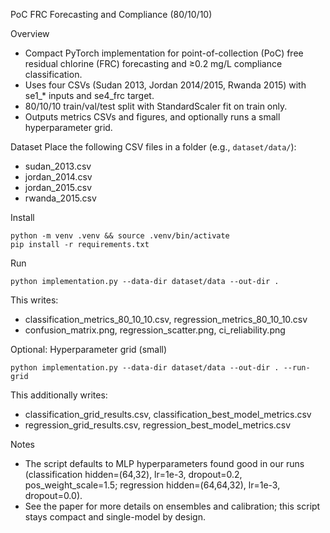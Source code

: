 PoC FRC Forecasting and Compliance (80/10/10)

Overview
- Compact PyTorch implementation for point-of-collection (PoC) free residual chlorine (FRC) forecasting and ≥0.2 mg/L compliance classification.
- Uses four CSVs (Sudan 2013, Jordan 2014/2015, Rwanda 2015) with se1_* inputs and se4_frc target.
- 80/10/10 train/val/test split with StandardScaler fit on train only.
- Outputs metrics CSVs and figures, and optionally runs a small hyperparameter grid.

Dataset
Place the following CSV files in a folder (e.g., `dataset/data/`):
- sudan_2013.csv
- jordan_2014.csv
- jordan_2015.csv
- rwanda_2015.csv

Install
```
python -m venv .venv && source .venv/bin/activate
pip install -r requirements.txt
```

Run
```
python implementation.py --data-dir dataset/data --out-dir .
```
This writes:
- classification_metrics_80_10_10.csv, regression_metrics_80_10_10.csv
- confusion_matrix.png, regression_scatter.png, ci_reliability.png

Optional: Hyperparameter grid (small)
```
python implementation.py --data-dir dataset/data --out-dir . --run-grid
```
This additionally writes:
- classification_grid_results.csv, classification_best_model_metrics.csv
- regression_grid_results.csv, regression_best_model_metrics.csv

Notes
- The script defaults to MLP hyperparameters found good in our runs (classification hidden=(64,32), lr=1e-3, dropout=0.2, pos_weight_scale=1.5; regression hidden=(64,64,32), lr=1e-3, dropout=0.0).
- See the paper for more details on ensembles and calibration; this script stays compact and single-model by design.

